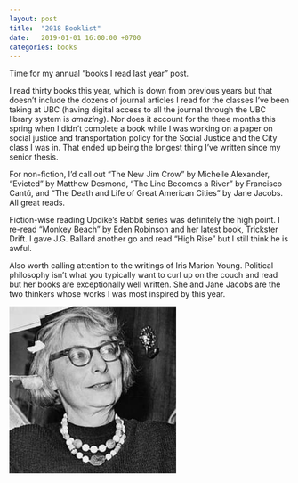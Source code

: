 ```yaml
---
layout: post
title:  "2018 Booklist"
date:   2019-01-01 16:00:00 +0700
categories: books
---
```


Time for my annual “books I read last year” post.

I read thirty books this year, which is down from previous years but that doesn’t include the dozens of journal articles I read for the classes I’ve been taking at UBC (having digital access to all the journal through the UBC library system is *amazing*). Nor does it account for the three months this spring when I didn’t complete a book while I was working on a paper on social justice and transportation policy for the Social Justice and the City class I was in. That ended up being the longest thing I’ve written since my senior thesis.

For non-fiction, I’d call out “The New Jim Crow” by Michelle Alexander, “Evicted” by Matthew Desmond, “The Line Becomes a River” by Francisco Cantú, and “The Death and Life of Great American Cities” by Jane Jacobs. All great reads.

Fiction-wise reading Updike’s Rabbit series was definitely the high point. I re-read “Monkey Beach” by Eden Robinson and her latest book, Trickster Drift. I gave J.G. Ballard another go and read “High Rise” but I still think he is awful.

Also worth calling attention to the writings of Iris Marion Young. Political philosophy isn’t what you typically want to curl up on the couch and read but her books are exceptionally well written. She and Jane Jacobs are the two thinkers whose works I was most inspired by this year.

![Jane Jacobs](jj.jpg)